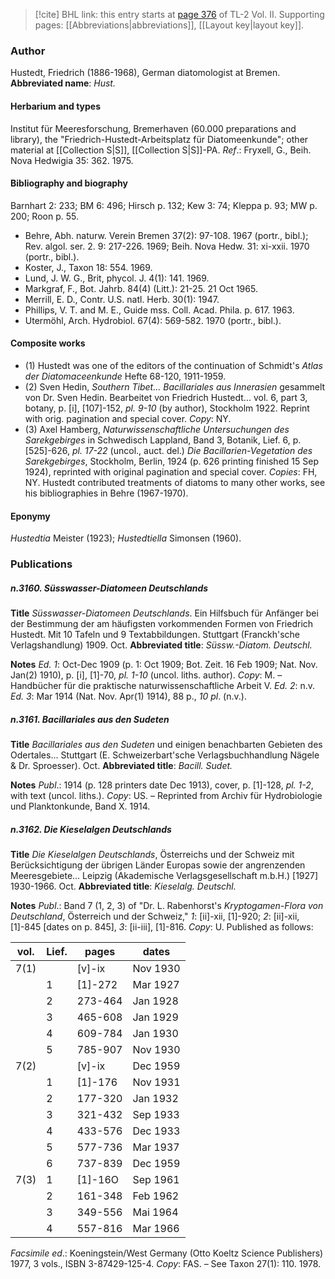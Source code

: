 > [!cite] BHL link: this entry starts at [page 376](https://www.biodiversitylibrary.org/page/33068618) of TL-2 Vol. II.
> Supporting pages: [[Abbreviations|abbreviations]], [[Layout key|layout key]].

### Author

Hustedt, Friedrich (1886-1968), German diatomologist at Bremen. 
**Abbreviated name**: *Hust.*

#### Herbarium and types

Institut für Meeresforschung, Bremerhaven (60.000 preparations and library), the "Friedrich-Hustedt-Arbeitsplatz für Diatomeenkunde"; other material at [[Collection S|S]], [[Collection S|S]]-PA.
*Ref*.: Fryxell, G., Beih. Nova Hedwigia 35: 362. 1975.

#### Bibliography and biography

Barnhart 2: 233; BM 6: 496; Hirsch p. 132; Kew 3: 74; Kleppa p. 93; MW p. 200; Roon p. 55.
- Behre, Abh. naturw. Verein Bremen 37(2): 97-108. 1967 (portr., bibl.); Rev. algol. ser. 2. 9: 217-226. 1969; Beih. Nova Hedw. 31: xi-xxii. 1970 (portr., bibl.).
- Koster, J., Taxon 18: 554. 1969.
- Lund, J. W. G., Brit, phycol. J. 4(1): 141. 1969.
- Markgraf, F., Bot. Jahrb. 84(4) (Litt.): 21-25. 21 Oct 1965.
- Merrill, E. D., Contr. U.S. natl. Herb. 30(1): 1947.
- Phillips, V. T. and M. E., Guide mss. Coll. Acad. Phila. p. 617. 1963.
- Utermöhl, Arch. Hydrobiol. 67(4): 569-582. 1970 (portr., bibl.).

#### Composite works

- (1) Hustedt was one of the editors of the continuation of Schmidt's *Atlas der Diatomaceenkunde* Hefte 68-120, 1911-1959.
- (2) Sven Hedin, *Southern Tibet... Bacillariales aus Innerasien* gesammelt von Dr. Sven Hedin. Bearbeitet von Friedrich Hustedt... vol. 6, part 3, botany, p. \[i\], \[107\]-152, *pl. 9-10* (by author), Stockholm 1922. Reprint with orig. pagination and special cover. *Copy*: NY.
- (3) Axel Hamberg, *Naturwissenschaftliche Untersuchungen des Sarekgebirges* in Schwedisch Lappland, Band 3, Botanik, Lief. 6, p. \[525\]-626, *pl. 17-22* (uncol., auct. del.) *Die Bacillarien-Vegetation des Sarekgebirges*, Stockholm, Berlin, 1924 (p. 626 printing finished 15 Sep 1924), reprinted with original pagination and special cover. *Copies*: FH, NY. Hustedt contributed treatments of diatoms to many other works, see his bibliographies in Behre (1967-1970).

#### Eponymy

*Hustedtia* Meister (1923); *Hustedtiella* Simonsen (1960).

### Publications

##### n.3160. Süsswasser-Diatomeen Deutschlands

**Title**
*Süsswasser-Diatomeen Deutschlands*. Ein Hilfsbuch für Anfänger bei der Bestimmung der am häufigsten vorkommenden Formen von Friedrich Hustedt. Mit 10 Tafeln und 9 Textabbildungen. Stuttgart (Franckh'sche Verlagshandlung) 1909. Oct.
**Abbreviated title**: *Süssw.-Diatom. Deutschl.*

**Notes**
*Ed. 1*: Oct-Dec 1909 (p. 1: Oct 1909; Bot. Zeit. 16 Feb 1909; Nat. Nov. Jan(2) 1910), p. \[i\], \[1\]-70, *pl. 1-10* (uncol. liths. author). *Copy*: M. – Handbücher für die praktische naturwissenschaftliche Arbeit V.
*Ed. 2*: n.v.
*Ed. 3*: Mar 1914 (Nat. Nov. Apr(1) 1914), 88 p., *10 pl*. (n.v.).

##### n.3161. Bacillariales aus den Sudeten

**Title**
*Bacillariales aus den Sudeten* und einigen benachbarten Gebieten des Odertales... Stuttgart (E. Schweizerbart'sche Verlagsbuchhandlung Nägele & Dr. Sproesser). Oct.
**Abbreviated title**: *Bacill. Sudet.*

**Notes**
*Publ*.: 1914 (p. 128 printers date Dec 1913), cover, p. \[1\]-128, *pl. 1-2*, with text (uncol. liths.).
*Copy*: US. – Reprinted from Archiv für Hydrobiologie und Planktonkunde, Band X. 1914.

##### n.3162. Die Kieselalgen Deutschlands

**Title**
*Die Kieselalgen Deutschlands*, Österreichs und der Schweiz mit Berücksichtigung der übrigen Länder Europas sowie der angrenzenden Meeresgebiete... Leipzig (Akademische Verlagsgesellschaft m.b.H.) \[1927\] 1930-1966. Oct.
**Abbreviated title**: *Kieselalg. Deutschl.*

**Notes**
*Publ*.: Band 7 (1, 2, 3) of "Dr. L. Rabenhorst's *Kryptogamen-Flora von Deutschland*, Österreich und der Schweiz," *1*: \[ii\]-xii, \[1\]-920; *2*: \[ii\]-xii, \[1\]-845 \[dates on p. 845\], *3*: \[ii-iii\], \[1\]-816. *Copy*: U. Published as follows:

|vol.	|Lief.	|pages	|dates|
|---	|---	|---	|---	|
|7(1)	|	|\[v\]-ix	|Nov 1930|
|	|1	|\[1\]-272	|Mar 1927|
|	|2	|273-464	|Jan 1928|
|	|3	|465-608	|Jan 1929|
|	|4	|609-784	|Jan 1930|
|	|5	|785-907	|Nov 1930|
|7(2)	|	|\[v\]-ix	|Dec 1959|
|	|1	|\[1\]-176	|Nov 1931|
|	|2	|177-320	|Jan 1932|
|	|3	|321-432	|Sep 1933|
|	|4	|433-576	|Dec 1933|
|	|5	|577-736	|Mar 1937|
|	|6	|737-839	|Dec 1959|
|7(3)	|1	|\[1\]-16O	|Sep 1961|
|	|2	|161-348	|Feb 1962|
|	|3	|349-556	|Mai 1964|
|	|4	|557-816	|Mar 1966|

*Facsimile ed*.: Koeningstein/West Germany (Otto Koeltz Science Publishers) 1977, 3 vols., ISBN 3-87429-125-4. *Copy*: FAS. – See Taxon 27(1): 110. 1978.

